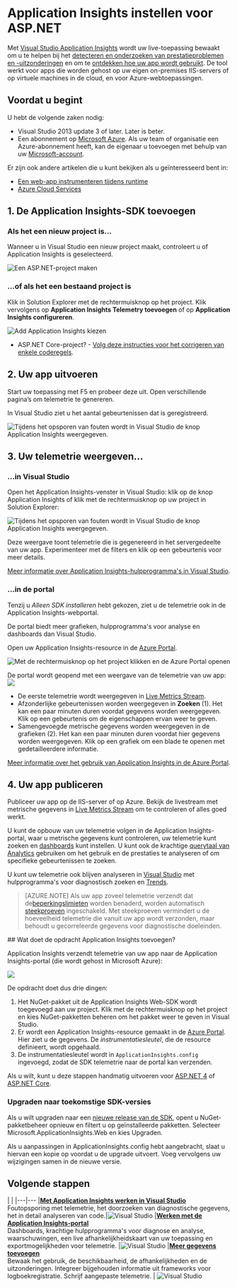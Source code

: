 <properties 
    pageTitle="Web-app-analyse voor ASP.NET instellen met Application Insights" 
    description="Configureer prestaties, beschikbaarheid en gebruiksanalyse voor uw ASP.NET-website die on-premises of in Azure wordt gehost." 
    services="application-insights" 
    documentationCenter=".net"
    authors="NumberByColors" 
    manager="douge"/>

<tags 
    ms.service="application-insights" 
    ms.workload="tbd" 
    ms.tgt_pltfrm="ibiza" 
    ms.devlang="na" 
    ms.topic="get-started-article" 
    ms.date="08/09/2016" 
    ms.author="daviste"/>


# Application Insights instellen voor ASP.NET

Met [Visual Studio Application Insights](app-insights-overview.md) wordt uw live-toepassing bewaakt om u te helpen bij het [detecteren en onderzoeken van prestatieproblemen en -uitzonderingen](app-insights-detect-triage-diagnose.md) en om te [ontdekken hoe uw app wordt gebruikt](app-insights-overview-usage.md).  De tool werkt voor apps die worden gehost op uw eigen on-premises IIS-servers of op virtuele machines in de cloud, en voor Azure-webtoepassingen.


## Voordat u begint

U hebt de volgende zaken nodig:

* Visual Studio 2013 update 3 of later. Later is beter.
* Een abonnement op [Microsoft Azure](http://azure.com). Als uw team of organisatie een Azure-abonnement heeft, kan de eigenaar u toevoegen met behulp van uw [Microsoft-account](http://live.com). 

Er zijn ook andere artikelen die u kunt bekijken als u geïnteresseerd bent in:

* [Een web-app instrumenteren tijdens runtime](app-insights-monitor-performance-live-website-now.md)
* [Azure Cloud Services](app-insights-cloudservices.md)

## <a name="ide"></a> 1. De Application Insights-SDK toevoegen


### Als het een nieuw project is...

Wanneer u in Visual Studio een nieuw project maakt, controleert u of Application Insights is geselecteerd. 


![Een ASP.NET-project maken](./media/app-insights-asp-net/appinsights-01-vsnewp1.png)


### ...of als het een bestaand project is

Klik in Solution Explorer met de rechtermuisknop op het project. Klik vervolgens op **Application Insights Telemetry toevoegen** of op **Application Insights configureren**.

![Add Application Insights kiezen](./media/app-insights-asp-net/appinsights-03-addExisting.png)

* ASP.NET Core-project? - [Volg deze instructies voor het corrigeren van enkele coderegels](https://github.com/Microsoft/ApplicationInsights-aspnetcore/wiki/Getting-Started#add-application-insights-instrumentation-code-to-startupcs). 



## <a name="run"></a> 2. Uw app uitvoeren

Start uw toepassing met F5 en probeer deze uit. Open verschillende pagina’s om telemetrie te genereren.

In Visual Studio ziet u het aantal gebeurtenissen dat is geregistreerd. 

![Tijdens het opsporen van fouten wordt in Visual Studio de knop Application Insights weergegeven.](./media/app-insights-asp-net/54.png)

## 3. Uw telemetrie weergeven...

### ...in Visual Studio

Open het Application Insights-venster in Visual Studio: klik op de knop Application Insights of klik met de rechtermuisknop op uw project in Solution Explorer:

![Tijdens het opsporen van fouten wordt in Visual Studio de knop Application Insights weergegeven.](./media/app-insights-asp-net/55.png)

Deze weergave toont telemetrie die is gegenereerd in het servergedeelte van uw app. Experimenteer met de filters en klik op een gebeurtenis voor meer details.

[Meer informatie over Application Insights-hulpprogramma's in Visual Studio](app-insights-visual-studio.md).

<a name="monitor"></a> 
### ...in de portal

Tenzij u *Alleen SDK installeren* hebt gekozen, ziet u de telemetrie ook in de Application Insights-webportal. 

De portal biedt meer grafieken, hulpprogramma's voor analyse en dashboards dan Visual Studio. 


Open uw Application Insights-resource in de [Azure Portal](https://portal.azure.com/).

![Met de rechtermuisknop op het project klikken en de Azure Portal openen](./media/app-insights-asp-net/appinsights-04-openPortal.png)

De portal wordt geopend met een weergave van de telemetrie van uw app:
![](./media/app-insights-asp-net/66.png)

* De eerste telemetrie wordt weergegeven in [Live Metrics Stream](app-insights-metrics-explorer.md#live-metrics-stream).
* Afzonderlijke gebeurtenissen worden weergegeven in **Zoeken** (1). Het kan een paar minuten duren voordat gegevens worden weergegeven. Klik op een gebeurtenis om de eigenschappen ervan weer te geven. 
* Samengevoegde metrische gegevens worden weergegeven in de grafieken (2). Het kan een paar minuten duren voordat hier gegevens worden weergegeven. Klik op een grafiek om een blade te openen met gedetailleerdere informatie.

[Meer informatie over het gebruik van Application Insights in de Azure Portal](app-insights-dashboards.md).

## 4. Uw app publiceren

Publiceer uw app op de IIS-server of op Azure. Bekijk de livestream met metrische gegevens in [Live Metrics Stream](app-insights-metrics-explorer.md#live-metrics-stream) om te controleren of alles goed werkt.

U kunt de opbouw van uw telemetrie volgen in de Application Insights-portal, waar u metrische gegevens kunt controleren, uw telemetrie kunt zoeken en [dashboards](app-insights-dashboards.md) kunt instellen. U kunt ook de krachtige [querytaal van Analytics](app-insights-analytics.md) gebruiken om het gebruik en de prestaties te analyseren of om specifieke gebeurtenissen te zoeken. 

U kunt uw telemetrie ook blijven analyseren in [Visual Studio](app-insights-visual-studio.md) met hulpprogramma's voor diagnostisch zoeken en [Trends](app-insights-visual-studio-trends.md).

> [AZURE.NOTE] Als uw app zoveel telemetrie verzendt dat de[beperkingslimieten](app-insights-pricing.md#limits-summary) worden benaderd, worden automatisch [steekproeven](app-insights-sampling.md) ingeschakeld. Met steekproeven vermindert u de hoeveelheid telemetrie die vanuit uw app wordt verzonden, maar behoudt u gecorreleerde gegevens voor diagnostische doeleinden.


##<a name="land"></a> Wat doet de opdracht Application Insights toevoegen?

Application Insights verzendt telemetrie van uw app naar de Application Insights-portal (die wordt gehost in Microsoft Azure):

![](./media/app-insights-asp-net/01-scheme.png)

De opdracht doet dus drie dingen:

1. Het NuGet-pakket uit de Application Insights Web-SDK wordt toegevoegd aan uw project. Klik met de rechtermuisknop op het project en kies NuGet-pakketten beheren om het pakket weer te geven in Visual Studio.
2. Er wordt een Application Insights-resource gemaakt in de [Azure Portal](https://portal.azure.com/). Hier ziet u de gegevens. De *instrumentatiesleutel*, die de resource definieert, wordt opgehaald.
3. De instrumentatiesleutel wordt in `ApplicationInsights.config` ingevoegd, zodat de SDK telemetrie naar de portal kan verzenden.

Als u wilt, kunt u deze stappen handmatig uitvoeren voor [ASP.NET 4](app-insights-asp-net-manual.md) of [ASP.NET Core](https://github.com/Microsoft/ApplicationInsights-aspnetcore/wiki/Getting-Started).

### Upgraden naar toekomstige SDK-versies

Als u wilt upgraden naar een [nieuwe release van de SDK](app-insights-release-notes-dotnet.md), opent u NuGet-pakketbeheer opnieuw en filtert u op geïnstalleerde pakketten. Selecteer Microsoft.ApplicationInsights.Web en kies Upgraden.

Als u aanpassingen in ApplicationInsights.config hebt aangebracht, slaat u hiervan een kopie op voordat u de upgrade uitvoert. Voeg vervolgens uw wijzigingen samen in de nieuwe versie.



## Volgende stappen

| | 
|---|---
|**[Met Application Insights werken in Visual Studio](app-insights-visual-studio.md)**<br/>Foutopsporing met telemetrie, het doorzoeken van diagnostische gegevens, het in detail analyseren van code.|![Visual Studio](./media/app-insights-asp-net/61.png)
|**[Werken met de Application Insights-portal](app-insights-dashboards.md)**<br/>Dashboards, krachtige hulpprogramma's voor diagnose en analyse, waarschuwingen, een live afhankelijkheidskaart van uw toepassing en exportmogelijkheden voor telemetrie. |![Visual Studio](./media/app-insights-asp-net/62.png)
|**[Meer gegevens toevoegen](app-insights-asp-net-more.md)**<br/>Bewaak het gebruik, de beschikbaarheid, de afhankelijkheden en de uitzonderingen. Integreer bijgehouden informatie uit frameworks voor logboekregistratie. Schrijf aangepaste telemetrie. | ![Visual Studio](./media/app-insights-asp-net/64.png)









<!--HONumber=ago16_HO4-->


